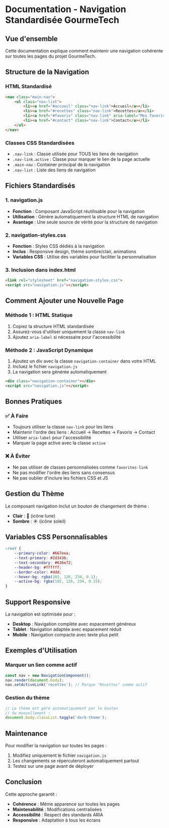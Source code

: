 # Documentation - Navigation Standardisée GourmeTech

## Vue d'ensemble
Cette documentation explique comment maintenir une navigation cohérente sur toutes les pages du projet GourmeTech.

## Structure de la Navigation

### HTML Standardisé
```html
<nav class="main-nav">
    <ul class="nav-list">
        <li><a href="#accueil" class="nav-link">Accueil</a></li>
        <li><a href="#recettes" class="nav-link">Recettes</a></li>
        <li><a href="#favoris" class="nav-link" aria-label="Mes favoris">Favoris</a></li>
        <li><a href="#contact" class="nav-link">Contact</a></li>
    </ul>
</nav>
```

### Classes CSS Standardisées
- `.nav-link` : Classe utilisée pour TOUS les liens de navigation
- `.nav-link.active` : Classe pour marquer le lien de la page actuelle
- `.main-nav` : Container principal de la navigation
- `.nav-list` : Liste des liens de navigation

## Fichiers Standardisés

### 1. navigation.js
- **Fonction** : Composant JavaScript réutilisable pour la navigation
- **Utilisation** : Génère automatiquement la structure HTML de navigation
- **Avantage** : Une seule source de vérité pour la structure de navigation

### 2. navigation-styles.css
- **Fonction** : Styles CSS dédiés à la navigation
- **Inclus** : Responsive design, thème sombre/clair, animations
- **Variables CSS** : Utilise des variables pour faciliter la personnalisation

### 3. Inclusion dans index.html
```html
<link rel="stylesheet" href="navigation-styles.css">
<script src="navigation.js"></script>
```

## Comment Ajouter une Nouvelle Page

### Méthode 1 : HTML Statique
1. Copiez la structure HTML standardisée
2. Assurez-vous d'utiliser uniquement la classe `nav-link`
3. Ajoutez `aria-label` si nécessaire pour l'accessibilité

### Méthode 2 : JavaScript Dynamique
1. Ajoutez un div avec la classe `navigation-container` dans votre HTML
2. Incluez le fichier `navigation.js`
3. La navigation sera générée automatiquement

```html
<div class="navigation-container"></div>
<script src="navigation.js"></script>
```

## Bonnes Pratiques

### ✅ À Faire
- Toujours utiliser la classe `nav-link` pour les liens
- Maintenir l'ordre des liens : Accueil → Recettes → Favoris → Contact
- Utiliser `aria-label` pour l'accessibilité
- Marquer la page active avec la classe `active`

### ❌ À Éviter
- Ne pas utiliser de classes personnalisées comme `favorites-link`
- Ne pas modifier l'ordre des liens sans consensus
- Ne pas oublier d'inclure les fichiers CSS et JS

## Gestion du Thème

Le composant navigation inclut un bouton de changement de thème :
- **Clair** : 🌙 (icône lune)
- **Sombre** : ☀️ (icône soleil)

## Variables CSS Personnalisables

```css
:root {
    --primary-color: #667eea;
    --text-primary: #2d3436;
    --text-secondary: #636e72;
    --header-bg: #ffffff;
    --border-color: #ddd;
    --hover-bg: rgba(102, 126, 234, 0.1);
    --active-bg: rgba(102, 126, 234, 0.15);
}
```

## Support Responsive

La navigation est optimisée pour :
- **Desktop** : Navigation complète avec espacement généreux
- **Tablet** : Navigation adaptée avec espacement réduit
- **Mobile** : Navigation compacte avec texte plus petit

## Exemples d'Utilisation

### Marquer un lien comme actif
```javascript
const nav = new NavigationComponent();
nav.render(document.body);
nav.setActiveLink('recettes'); // Marque "Recettes" comme actif
```

### Gestion du thème
```javascript
// Le thème est géré automatiquement par le bouton
// Ou manuellement :
document.body.classList.toggle('dark-theme');
```

## Maintenance

Pour modifier la navigation sur toutes les pages :
1. Modifiez uniquement le fichier `navigation.js`
2. Les changements se répercuteront automatiquement partout
3. Testez sur une page avant de déployer

## Conclusion

Cette approche garantit :
- **Cohérence** : Même apparence sur toutes les pages
- **Maintenabilité** : Modifications centralisées
- **Accessibilité** : Respect des standards ARIA
- **Responsive** : Adaptation à tous les écrans